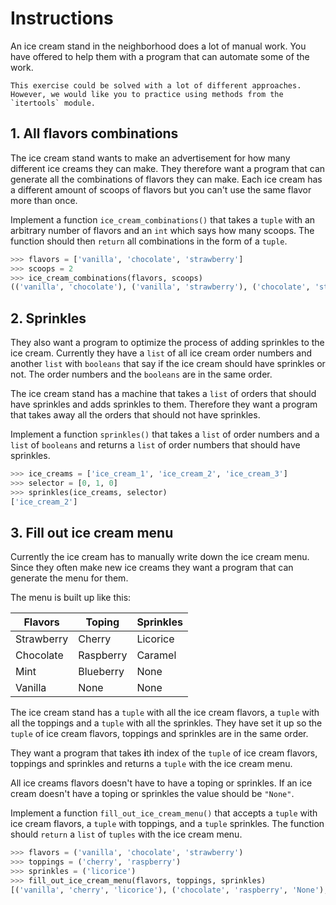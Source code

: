 # Instructions

An ice cream stand in the neighborhood does a lot of manual work.
You have offered to help them with a program that can automate some of the work.

```exercism/note
This exercise could be solved with a lot of different approaches.
However, we would like you to practice using methods from the `itertools` module.
```

## 1. All flavors combinations

The ice cream stand wants to make an advertisement for how many different ice creams they can make.
They therefore want a program that can generate all the combinations of flavors they can make.
Each ice cream has a different amount of scoops of flavors but you can't use the same flavor more than once.

Implement a function `ice_cream_combinations()` that takes a `tuple` with an arbitrary number of flavors and an `int` which says how many scoops.
The function should then `return` all combinations in the form of a `tuple`.

```python
>>> flavors = ['vanilla', 'chocolate', 'strawberry']
>>> scoops = 2
>>> ice_cream_combinations(flavors, scoops)
(('vanilla', 'chocolate'), ('vanilla', 'strawberry'), ('chocolate', 'strawberry'))
```

## 2. Sprinkles

They also want a program to optimize the process of adding sprinkles to the ice cream.
Currently they have a `list` of all ice cream order numbers and another `list` with `booleans` that say if the ice cream should have sprinkles or not.
The order numbers and the `booleans` are in the same order.

The ice cream stand has a machine that takes a `list` of orders that should have sprinkles and adds sprinkles to them.
Therefore they want a program that takes away all the orders that should not have sprinkles.

Implement a function `sprinkles()` that takes a `list` of order numbers and a `list` of `booleans` and returns a `list` of order numbers that should have sprinkles.

```python
>>> ice_creams = ['ice_cream_1', 'ice_cream_2', 'ice_cream_3']
>>> selector = [0, 1, 0]
>>> sprinkles(ice_creams, selector)
['ice_cream_2']
```

## 3. Fill out ice cream menu

Currently the ice cream has to manually write down the ice cream menu.
Since they often make new ice creams they want a program that can generate the menu for them.

The menu is built up like this:

| Flavors    | Toping    | Sprinkles |
| ---------- | --------- | --------- |
| Strawberry | Cherry    | Licorice  |
| Chocolate  | Raspberry | Caramel   |
| Mint       | Blueberry | None      |
| Vanilla    | None      | None      |

The ice cream stand has a `tuple` with all the ice cream flavors, a `tuple` with all the toppings and a `tuple` with all the sprinkles.
They have set it up so the `tuple` of ice cream flavors, toppings and sprinkles are in the same order.

They want a program that takes **i**th index of the `tuple` of ice cream flavors, toppings and sprinkles and returns a `tuple` with the ice cream menu.

All ice creams flavors doesn't have to have a toping or sprinkles.
If an ice cream doesn't have a toping or sprinkles the value should be `"None"`.

Implement a function `fill_out_ice_cream_menu()` that accepts a `tuple` with ice cream flavors, a `tuple` with toppings, and a `tuple` sprinkles.
The function should `return` a `list` of `tuples` with the ice cream menu.

```python
>>> flavors = ('vanilla', 'chocolate', 'strawberry')
>>> toppings = ('cherry', 'raspberry')
>>> sprinkles = ('licorice')
>>> fill_out_ice_cream_menu(flavors, toppings, sprinkles)
[('vanilla', 'cherry', 'licorice'), ('chocolate', 'raspberry', 'None'), ('strawberry', 'None', 'None')]
```
